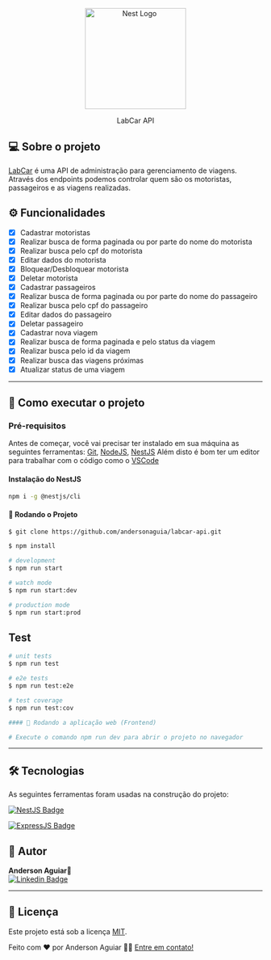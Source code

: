 <p align="center">
  <a href="http://nestjs.com/" target="blank"><img src="https://nestjs.com/img/logo-small.svg" width="200" alt="Nest Logo" /></a>
</p>

[circleci-image]: https://img.shields.io/circleci/build/github/nestjs/nest/master?token=abc123def456
[circleci-url]: https://circleci.com/gh/nestjs/nest

<p align="center">LabCar API</p>

## 💻 Sobre o projeto

[LabCar](https://github.com/andersonaguia/labcar-api) é uma API de administração para gerenciamento de viagens. Através dos endpoints podemos controlar quem são os motoristas, passageiros e as viagens realizadas.

## ⚙️ Funcionalidades

- [x] Cadastrar motoristas
- [x] Realizar busca de forma paginada ou por parte do nome do motorista
- [x] Realizar busca pelo cpf do motorista
- [x] Editar dados do motorista
- [x] Bloquear/Desbloquear motorista
- [x] Deletar motorista
- [x] Cadastrar passageiros
- [x] Realizar busca de forma paginada ou por parte do nome do passageiro
- [x] Realizar busca pelo cpf do passageiro
- [x] Editar dados do passageiro
- [x] Deletar passageiro
- [x] Cadastrar nova viagem
- [x] Realizar busca de forma paginada e pelo status da viagem
- [x] Realizar busca pelo id da viagem
- [x] Realizar busca das viagens próximas
- [x] Atualizar status de uma viagem
---

## 🚀 Como executar o projeto

### Pré-requisitos

Antes de começar, você vai precisar ter instalado em sua máquina as seguintes ferramentas:
[Git](https://git-scm.com), [NodeJS](https://nodejs.org/en/), [NestJS](https://nestjs.com/)
Além disto é bom ter um editor para trabalhar com o código como o [VSCode](https://code.visualstudio.com/)

#### Instalação do NestJS
```bash
npm i -g @nestjs/cli
```
#### 🎲 Rodando o Projeto

```bash
$ git clone https://github.com/andersonaguia/labcar-api.git

$ npm install

# development
$ npm run start

# watch mode
$ npm run start:dev

# production mode
$ npm run start:prod
```
## Test

```bash
# unit tests
$ npm run test

# e2e tests
$ npm run test:e2e

# test coverage
$ npm run test:cov

#### 🧭 Rodando a aplicação web (Frontend)

# Execute o comando npm run dev para abrir o projeto no navegador

```
---

## 🛠 Tecnologias

As seguintes ferramentas foram usadas na construção do projeto:

[![NestJS Badge](https://img.shields.io/badge/nestjs-E0234E?style=for-the-badge&logo=nestjs&logoColor=white&link=https://nestjs.com/)](https://nestjs.com/)

[![ExpressJS Badge](https://img.shields.io/badge/Express.js-000000?style=for-the-badge&logo=express&logoColor=white&link=https://expressjs.com/)](https://expressjs.com/)

## 🦸 Autor
 <b>Anderson Aguiar</b>🚀
 <br />
[![Linkedin Badge](https://img.shields.io/badge/-Anderson-blue?style=flat-square&logo=Linkedin&logoColor=white&link=https://www.linkedin.com/in/andersonlaguiar/)](https://www.linkedin.com/in/andersonlaguiar/) 

---

## 📝 Licença

Este projeto está sob a licença [MIT](./LICENSE).

Feito com ❤️ por Anderson Aguiar 👋🏽 [Entre em contato!](https://www.linkedin.com/in/andersonlaguiar/)
